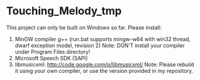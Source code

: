 Touching_Melody_tmp
===================

This project can only be built on Windows so far. Please install:
1. MinGW compiler g++ (run.bat supports mingw-w64 with win32 thread, dwarf exception model, revision 2)
   Note: DON'T install your compiler under Program Files directory!
2. Microsoft Speech SDK (SAPI)
3. libmusicxml: http://code.google.com/p/libmusicxml/
   Note: Please rebuild it using your own compiler, or use the version provided in my repository.
